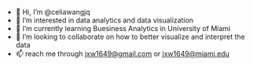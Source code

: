 - 👋 Hi, I’m @celiawangjq
- 👀 I’m interested in data analytics and data visualization
- 🌱 I’m currently learning Buesiness Analytics in University of Miami
- 💞️ I’m looking to collaborate on how to better visualize and interpret the data
- 📫 reach me through jxw1649@gmail.com or jxw1649@miami.edu

<!---
celiawangjq/celiawangjq is a ✨ special ✨ repository because its `README.md` (this file) appears on your GitHub profile.
You can click the Preview link to take a look at your changes.
--->
